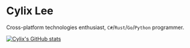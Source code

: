 # Cylix Lee
Cross-platform technologies enthusiast, `C#`/`Rust`/`Go`/`Python` programmer.


[![Cylix's GitHub stats](https://github-readme-stats.vercel.app/api?username=cylixlee)](https://github.com/anuraghazra/github-readme-stats)
